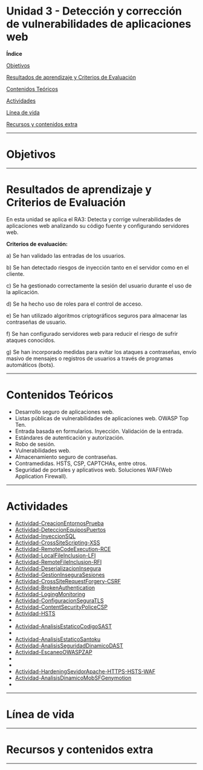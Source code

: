 # Unidad 3 - Detección y corrección de vulnerabilidades de aplicaciones web

**Índice**

[Objetivos](#objetivos)

[Resultados de aprendizaje y Criterios de Evaluación](#resultados-de-aprendizaje-y-criterios-de-evaluación)

[Contenidos Teóricos](#contenidos-teóricos)

[Actividades](#actividades)

[Línea de vida](#línea-de-vida)

[Recursos y contenidos extra](#recursos-y-contenidos-extra)

---
# Objetivos

---

# Resultados de aprendizaje y Criterios de Evaluación

En esta unidad se aplica el RA3: Detecta y corrige vulnerabilidades de aplicaciones web analizando su código fuente y configurando servidores web.

**Criterios de evaluación:**

a)	Se han validado las entradas de los usuarios.

b)	Se han detectado riesgos de inyección tanto en el servidor como en el cliente.

c)	Se ha gestionado correctamente la sesión del usuario durante el uso de la aplicación.

d)	Se ha hecho uso de roles para el control de acceso.

e)	Se han utilizado algoritmos criptográficos seguros para almacenar las contraseñas de usuario.

f)	Se han configurado servidores web para reducir el riesgo de sufrir ataques conocidos.

g)	Se han incorporado medidas para evitar los ataques a contraseñas, envío masivo de mensajes o registros de usuarios a través de programas automáticos (bots).


---
# Contenidos Teóricos

- Desarrollo seguro de aplicaciones web.
- Listas públicas de vulnerabilidades de aplicaciones web. OWASP Top Ten.
- Entrada basada en formularios. Inyección. Validación de la entrada.
- Estándares de autenticación y autorización.
- Robo de sesión.
- Vulnerabilidades web.
- Almacenamiento seguro de contraseñas.
- Contramedidas. HSTS, CSP, CAPTCHAs, entre otros.
- Seguridad de portales y aplicativos web. Soluciones WAF(Web Application Firewall).


---
# Actividades

- [Actividad-CreacionEntornosPrueba](./Actividad-CreacionEntornoPrueba/README.md)
- [Actividad-DeteccionEquiposPuertos](Actividad-DeteccionEquiposPuertos/README.md)
- [Actividad-InyeccionSQL](Actividad-InyeccionSQL/README.md)
- [Actividad-CrossSiteScripting-XSS](Actividad-CrossSiteScripting-XSS/README.md)
- [Actividad-RemoteCodeExecution-RCE](Actividad-RemoteCodeExecution-RCE/README.md)
- [Actividad-LocalFileInclusion-LFI](Actividad-LocalFileInclusion-LFI/README.md)
- [Actividad-RemoteFileInclusion-RFI](Actividad-RemoteFileInclusion-RFI/README.md)
- [Actividad-DeserializacionInsegura](Actividad-DeserializacionInsegura/README.md)
- [Actividad-GestionInseguraSesiones](Actividad-GestionInseguraSesiones/README.md)
- [Actividad-CrossSiteRequestForgery-CSRF](Actividad-CrossSiteRequestForgery-CSRF/README.md)
- [Actividad-BrokenAuthentication](Actividad-BrokenAuthentication/README.md)
- [Actividad-LogingMonitoring](Actividad-LogingMonitoring/README.md)
- [Actividad-ConfiguracionSeguraTLS](Actividad-ConfiguracionSeguraTLS/README.md)
- [Actividad-ContentSecurityPoliceCSP](Actividad-ContentSecurityPoliceCSP/README.md)
- [Actividad-HSTS](Actividad-HSTS/README.md)
- [](/README.md)
- [Actividad-AnalisisEstaticoCodigoSAST](Actividad-AnalisisEstaticoCodigoSAST/README.md)
- [](/README.md)
- [Actividad-AnalisisEstaticoSantoku](Actividad-AnalisisEstaticoSantoku/README.md)
- [Actividad-AnalisisSeguridadDinamicoDAST](Actividad-AnalisisSeguridadDinamicoDAST/README.md)
- [Actividad-EscaneoOWASPZAP](Actividad-EscaneoOWASPZAP/README.md)
- [](/README.md)
- [](/README.md)
- [Actividad-HardeningSevidorApache-HTTPS-HSTS-WAF](Actividad-HardeningSevidorApache-HTTPS-HSTS-WAF/README.md)
- [Actividad-AnalisisDinamicoMobSFGenymotion](Actividad-AnalisisDinamicoMobSFGenymotion/README.md)
- [](/README.md)


---

# Línea de vida

---

# Recursos y contenidos extra
---

